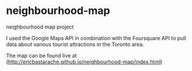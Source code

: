 # neighbourhood-map
neighbourhood map project

I used the Google Maps API in combination with the Foursquare API to pull data about various tourist attractions in the Toronto area.

The map can be found live at (http://ericbastarache.github.io/neighbourhood-map/index.html)
